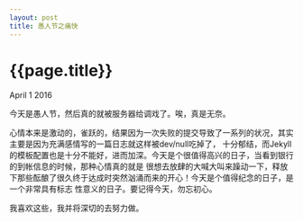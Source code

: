 ```yaml
---
layout: post
title: 愚人节之痛快
---
```


{{page.title}}
===================

<p class="meta">April 1 2016</p>

今天是愚人节，然后真的就被服务器给调戏了。唉，真是无奈。

心情本来是激动的，雀跃的，结果因为一次失败的提交导致了一系列的状况，其实主要是因为充满感情写的一篇日志就这样被dev/null吃掉了，
十分郁结，而Jekyll的模板配置也是十分不能好，进而加深。今天是个很值得高兴的日子，当看到银行的到帐信息的时候，那种心情真的就是
很想去放肆的大喊大叫来躁动一下，释放下那些酝酿了很久终于达成时突然汹涌而来的开心！今天是个值得纪念的日子，是一个非常具有标志
性意义的日子。要记得今天，勿忘初心。

我喜欢这些，我并将深切的去努力做。
